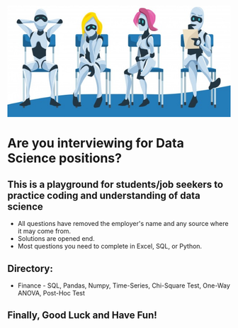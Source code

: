 <img src="Img/Robot.jpg">

# Are you interviewing for Data Science positions?

## This is a playground for students/job seekers to practice coding and understanding of data science 
* All questions have removed the employer's name and any source where it may come from.
* Solutions are opened end. 
* Most questions you need to complete in Excel, SQL, or Python.

## Directory:
* Finance - SQL, Pandas, Numpy, Time-Series, Chi-Square Test, One-Way ANOVA, Post-Hoc Test


## Finally, Good Luck and Have Fun!
